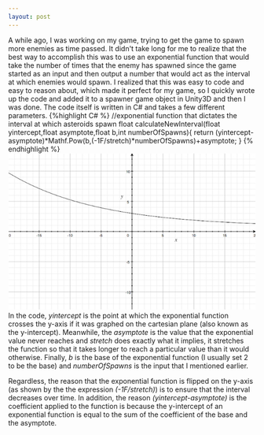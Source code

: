 ```yaml
---
layout: post
---
```

A while ago, I was working on my game, trying to get the game to spawn
more enemies as time passed. It didn't take long for me to realize that
the best way to accomplish this was to use an exponential function that would
take the number of times that the enemy has spawned since the game
started as an input and then output a number that would act as the
interval at which enemies would spawn. I realized that this was easy to
code and easy to reason about, which made it perfect for my game,
so I quickly wrote up the code and added it to a spawner game object
in Unity3D and then I was done. The code itself is written in C# and
takes a few different parameters.
{%highlight C# %}
//exponential function that dictates the interval at which asteroids spawn
	float calculateNewInterval(float yintercept,float asymptote,float b,int numberOfSpawns){
		return (yintercept-asymptote)*Mathf.Pow(b,(-1F/stretch)*numberOfSpawns)+asymptote;
	}
{% endhighlight %}
![Graph of Exponential Function](/images/GraphOfEnemySpawningFunction.jpg)
In the code, *yintercept* is the point at which the exponential function
crosses the y-axis if it was graphed on the cartesian plane
(also known as the y-intercept). Meanwhile, the *asymptote* is the value
that the exponential value never reaches and *stretch* does exactly what
it implies, it stretches the function so that it takes longer to reach
a particular value than it would otherwise. Finally, *b* is the base of
the exponential function (I usually set 2 to be the base) and *numberOfSpawns*
 is the input that I mentioned earlier.

Regardless, the reason that the exponential function is flipped on the
y-axis (as shown by the the expression *(-1F/stretch)*) is to ensure
that the interval decreases over time. In addition, the reason
*(yintercept-asymptote)* is the coefficient applied to the function is
because the y-intercept of an exponential function is equal to the sum of
the coefficient of the base and the asymptote.
